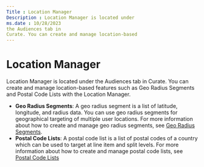 ```yaml
---
Title : Location Manager
Description : Location Manager is located under
ms.date : 10/28/2023
the Audiences tab in
Curate. You can create and manage location-based
---
```



# Location Manager



Location Manager is located under
the Audiences tab in
Curate. You can create and manage location-based
features such as Geo Radius Segments and Postal Code Lists with the
Location Manager.



- **Geo Radius Segments**: A geo radius segment is a list of latitude,
  longitude, and radius data. You can use geo radius segments for
  geographical targeting of multiple user locations. For more
  information about how to create and manage geo radius segments, see
  <a href="geo-radius-segments.md" class="xref">Geo Radius Segments</a>.
- **Postal Code Lists**: A postal code list is a list of postal codes of
  a country which can be used to target at line item and split levels.
  For more information about how to create and manage postal code lists,
  see
  <a href="postal-code-lists.md" class="xref">Postal Code Lists</a>






